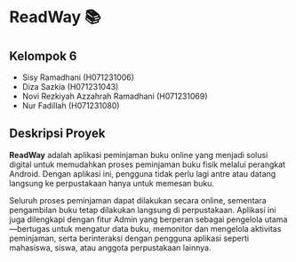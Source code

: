 # ReadWay 📚

## Kelompok 6
- Sisy Ramadhani (H071231006)  
- Diza Sazkia (H071231043)  
- Novi Rezkiyah Azzahrah Ramadhani (H071231069)  
- Nur Fadillah (H071231080)  

## Deskripsi Proyek
**ReadWay** adalah aplikasi peminjaman buku online yang menjadi solusi digital untuk memudahkan proses peminjaman buku fisik melalui perangkat Android. Dengan aplikasi ini, pengguna tidak perlu lagi antre atau datang langsung ke perpustakaan hanya untuk memesan buku.

Seluruh proses peminjaman dapat dilakukan secara online, sementara pengambilan buku tetap dilakukan langsung di perpustakaan. Aplikasi ini juga dilengkapi dengan fitur Admin yang berperan sebagai pengelola utama—bertugas untuk mengatur data buku, memonitor dan mengelola aktivitas peminjaman, serta berinteraksi dengan pengguna aplikasi seperti mahasiswa, siswa, atau anggota perpustakaan lainnya.